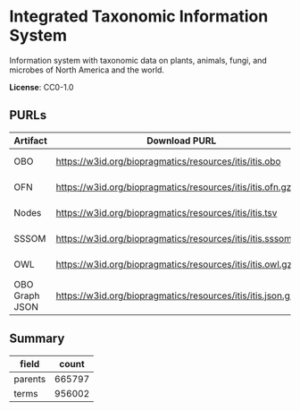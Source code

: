 # Integrated Taxonomic Information System

Information system with taxonomic data on plants, animals, fungi, and microbes of North America and the world.

**License**: CC0-1.0

## PURLs

| Artifact       | Download PURL                                                | Latest Versioned Download PURL                                          |
|----------------|--------------------------------------------------------------|-------------------------------------------------------------------------|
| OBO            | https://w3id.org/biopragmatics/resources/itis/itis.obo       | https://w3id.org/biopragmatics/resources/itis/2024-12-16/itis.obo       |
| OFN            | https://w3id.org/biopragmatics/resources/itis/itis.ofn.gz    | https://w3id.org/biopragmatics/resources/itis/2024-12-16/itis.ofn.gz    |
| Nodes          | https://w3id.org/biopragmatics/resources/itis/itis.tsv       | https://w3id.org/biopragmatics/resources/itis/2024-12-16/itis.tsv       |
| SSSOM          | https://w3id.org/biopragmatics/resources/itis/itis.sssom.tsv | https://w3id.org/biopragmatics/resources/itis/2024-12-16/itis.sssom.tsv |
| OWL            | https://w3id.org/biopragmatics/resources/itis/itis.owl.gz    | https://w3id.org/biopragmatics/resources/itis/2024-12-16/itis.owl.gz    |
| OBO Graph JSON | https://w3id.org/biopragmatics/resources/itis/itis.json.gz   | https://w3id.org/biopragmatics/resources/itis/2024-12-16/itis.json.gz   |

## Summary

| field   |   count |
|---------|---------|
| parents |  665797 |
| terms   |  956002 |
